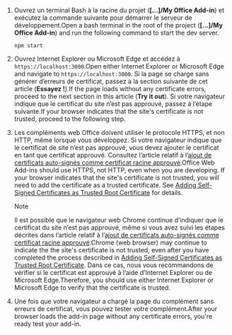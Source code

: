 1. <span data-ttu-id="eedd1-101">Ouvrez un terminal Bash à la racine du projet (**[...]/My Office Add-in**) et exécutez la commande suivante pour démarrer le serveur de développement.</span><span class="sxs-lookup"><span data-stu-id="eedd1-101">Open a bash terminal in the root of the project (**[...]/My Office Add-in**) and run the following command to start the dev server.</span></span>

    ```command&nbsp;line
    npm start
    ```

2. <span data-ttu-id="eedd1-102">Ouvrez Internet Explorer ou Microsoft Edge et accédez à `https://localhost:3000`.</span><span class="sxs-lookup"><span data-stu-id="eedd1-102">Open either Internet Explorer or Microsoft Edge and navigate to `https://localhost:3000`.</span></span> <span data-ttu-id="eedd1-103">Si la page se charge sans générer d’erreurs de certificat, passez à la section suivante de cet article (**Essayez !**).</span><span class="sxs-lookup"><span data-stu-id="eedd1-103">If the page loads without any certificate errors, proceed to the next section in this article (**Try it out**).</span></span> <span data-ttu-id="eedd1-104">Si votre navigateur indique que le certificat du site n’est pas approuvé, passez à l’étape suivante.</span><span class="sxs-lookup"><span data-stu-id="eedd1-104">If your browser indicates that the site's certificate is not trusted, proceed to the following step.</span></span>

3. <span data-ttu-id="eedd1-p102">Les compléments web Office doivent utiliser le protocole HTTPS, et non HTTP, même lorsque vous développez. Si votre navigateur indique que le certificat de site n’est pas approuvé, vous devez ajouter le certificat en tant que certificat approuvé. Consultez l’article relatif à l’[ajout de certificats auto-signés comme certificat racine approuvé](https://github.com/OfficeDev/generator-office/blob/master/src/docs/ssl.md).</span><span class="sxs-lookup"><span data-stu-id="eedd1-p102">Office Web Add-ins should use HTTPS, not HTTP, even when you are developing. If your browser indicates that the site's certificate is not trusted, you will need to add the certificate as a trusted certificate. See [Adding Self-Signed Certificates as Trusted Root Certificate](https://github.com/OfficeDev/generator-office/blob/master/src/docs/ssl.md) for details.</span></span>

    > [!NOTE]
    > <span data-ttu-id="eedd1-108">Il est possible que le navigateur web Chrome continue d’indiquer que le certificat du site n’est pas approuvé, même si vous avez suivi les étapes décrites dans l’article relatif à l’[ajout de certificats auto-signés comme certificat racine approuvé](https://github.com/OfficeDev/generator-office/blob/master/src/docs/ssl.md).</span><span class="sxs-lookup"><span data-stu-id="eedd1-108">Chrome (web browser) may continue to indicate the the site's certificate is not trusted, even after you have completed the process described in [Adding Self-Signed Certificates as Trusted Root Certificate](https://github.com/OfficeDev/generator-office/blob/master/src/docs/ssl.md).</span></span> <span data-ttu-id="eedd1-109">Dans ce cas, nous vous recommandons de vérifier si le certificat est approuvé à l’aide d’Internet Explorer ou de Microsoft Edge.</span><span class="sxs-lookup"><span data-stu-id="eedd1-109">Therefore, you should use either Internet Explorer or Microsoft Edge to verify that the certificate is trusted.</span></span> 

4. <span data-ttu-id="eedd1-110">Une fois que votre navigateur a chargé la page du complément sans erreurs de certificat, vous pouvez tester votre complément.</span><span class="sxs-lookup"><span data-stu-id="eedd1-110">After your browser loads the add-in page without any certificate errors, you're ready test your add-in.</span></span>
